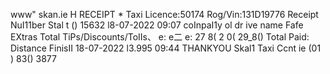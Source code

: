 www" skan.ie H RECEIPT * Taxi Licence:50174 Rog/Vin:131D19776 Receipt NuI11ber Stal t () 15632 l8-07-2022 09:07 coInpaI1y ol dr ive name Fafe EXtras Total TiPs/Discounts/ToIIs、 e: e二 e: 27 8( 2 0( 29_8() Total Paid: Distance FinisII 18-07-2022 l3.995 09:44 THANKYOU Skal1 Taxi Ccnt ie (01 ) 83() 3877